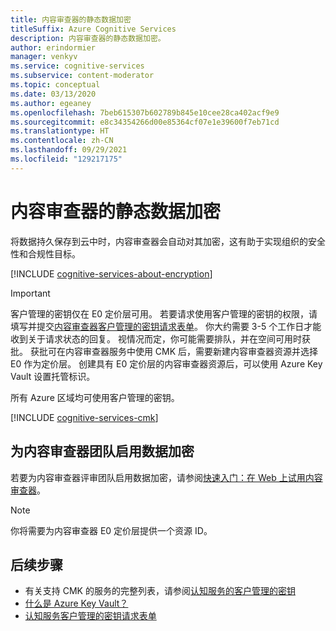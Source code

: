 ```yaml
---
title: 内容审查器的静态数据加密
titleSuffix: Azure Cognitive Services
description: 内容审查器的静态数据加密。
author: erindormier
manager: venkyv
ms.service: cognitive-services
ms.subservice: content-moderator
ms.topic: conceptual
ms.date: 03/13/2020
ms.author: egeaney
ms.openlocfilehash: 7beb615307b602789b845e10cee28ca402acf9e9
ms.sourcegitcommit: e8c34354266d00e85364cf07e1e39600f7eb71cd
ms.translationtype: HT
ms.contentlocale: zh-CN
ms.lasthandoff: 09/29/2021
ms.locfileid: "129217175"
---
```

# <a name="content-moderator-encryption-of-data-at-rest"></a>内容审查器的静态数据加密

将数据持久保存到云中时，内容审查器会自动对其加密，这有助于实现组织的安全性和合规性目标。

[!INCLUDE [cognitive-services-about-encryption](../includes/cognitive-services-about-encryption.md)]

> [!IMPORTANT]
> 客户管理的密钥仅在 E0 定价层可用。 若要请求使用客户管理的密钥的权限，请填写并提交[内容审查器客户管理的密钥请求表单](https://aka.ms/cogsvc-cmk)。 你大约需要 3-5 个工作日才能收到关于请求状态的回复。 视情况而定，你可能需要排队，并在空间可用时获批。 获批可在内容审查器服务中使用 CMK 后，需要新建内容审查器资源并选择 E0 作为定价层。 创建具有 E0 定价层的内容审查器资源后，可以使用 Azure Key Vault 设置托管标识。

所有 Azure 区域均可使用客户管理的密钥。

[!INCLUDE [cognitive-services-cmk](../includes/configure-customer-managed-keys.md)]

## <a name="enable-data-encryption-for-your-content-moderator-team"></a>为内容审查器团队启用数据加密

若要为内容审查器评审团队启用数据加密，请参阅[快速入门：在 Web 上试用内容审查器](quick-start.md#create-a-review-team)。  

> [!NOTE]
> 你将需要为内容审查器 E0 定价层提供一个资源 ID。

## <a name="next-steps"></a>后续步骤

* 有关支持 CMK 的服务的完整列表，请参阅[认知服务的客户管理的密钥](../encryption/cognitive-services-encryption-keys-portal.md)
* [什么是 Azure Key Vault？](../../key-vault/general/overview.md)
* [认知服务客户管理的密钥请求表单](https://aka.ms/cogsvc-cmk)